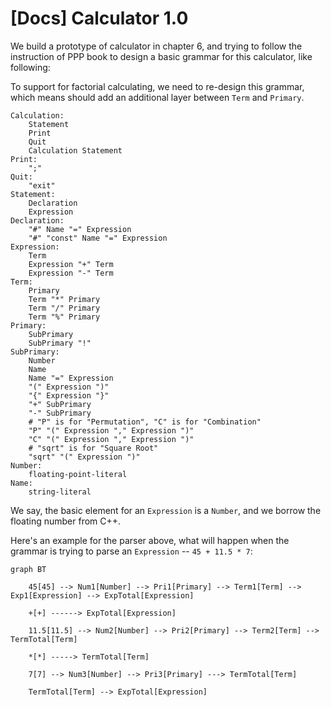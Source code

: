 # [Docs] Calculator 1.0

We build a prototype of calculator in chapter 6, and trying to follow the instruction of PPP book to design a basic grammar for this calculator, like following:

To support for factorial calculating, we need to re-design this grammar, which means should add an additional layer between `Term` and `Primary`.

```
Calculation:
    Statement
    Print
    Quit
    Calculation Statement
Print:
    ";"
Quit:
    "exit"
Statement:
    Declaration
    Expression
Declaration:
    "#" Name "=" Expression
    "#" "const" Name "=" Expression
Expression:
    Term
    Expression "+" Term
    Expression "-" Term
Term:
    Primary
    Term "*" Primary
    Term "/" Primary
    Term "%" Primary
Primary:
    SubPrimary
    SubPrimary "!"
SubPrimary:
    Number
    Name
    Name "=" Expression
    "(" Expression ")"
    "{" Expression "}"
    "+" SubPrimary
    "-" SubPrimary
    # "P" is for "Permutation", "C" is for "Combination"
    "P" "(" Expression "," Expression ")"
    "C" "(" Expression "," Expression ")"
    # "sqrt" is for "Square Root"
    "sqrt" "(" Expression ")"
Number:
    floating-point-literal
Name:
    string-literal
```

We say, the basic element for an `Expression` is a `Number`, and we borrow the floating number from C++.

Here's an example for the parser above, what will happen when the grammar is trying to parse an `Expression` -- `45 + 11.5 * 7`:

```mermaid
graph BT

    45[45] --> Num1[Number] --> Pri1[Primary] --> Term1[Term] --> Exp1[Expression] --> ExpTotal[Expression]
    
    +[+] ------> ExpTotal[Expression]
    
    11.5[11.5] --> Num2[Number] --> Pri2[Primary] --> Term2[Term] --> TermTotal[Term]
    
    *[*] -----> TermTotal[Term]
    
    7[7] --> Num3[Number] --> Pri3[Primary] ---> TermTotal[Term]
    
    TermTotal[Term] --> ExpTotal[Expression]
```